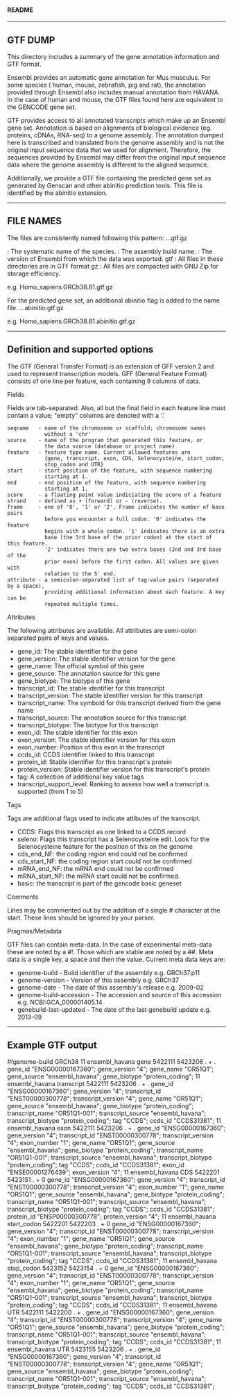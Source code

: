 #### README ####

--------
GTF DUMP
--------

This directory includes a summary of the gene annotation information and GTF format.

Ensembl provides an automatic gene annotation for Mus musculus.
For some species ( human, mouse, zebrafish, pig and rat), the annotation provided through Ensembl also includes manual annotation from HAVANA.
In the case of human and mouse, the GTF files found here are equivalent
to the GENCODE gene set.

GTF provides access to all annotated transcripts which make up an Ensembl gene set. Annotation is based on alignments of biological evidence (eg. proteins, cDNAs, RNA-seq) to a genome assembly.
The annotation dumped here is transcribed and translated from the genome assembly and is not the original input sequence data that we used for alignment. Therefore, the sequences provided by Ensembl 
may differ from the original input sequence data where the genome assembly is different to the aligned sequence. 

Additionally, we provide a GTF file containing the predicted gene set as generated by Genscan and other abinitio prediction tools.
This file is identified by the abinitio extension.

-----------
FILE NAMES
------------
The files are consistently named following this pattern: <species>.<assembly>.<version>.gtf.gz

<species>:       The systematic name of the species.
<assembly>:     The assembly build name.
<version>:       The version of Ensembl from which the data was exported.
gtf : All files in these directories are in GTF format
gz : All files are compacted with GNU Zip for storage efficiency.

e.g.
Homo_sapiens.GRCh38.81.gtf.gz

For the predicted gene set, an additional abinitio flag is added to the name file.
<species>.<assembly>.<version>.abinitio.gtf.gz

e.g.
Homo_sapiens.GRCh38.81.abinitio.gtf.gz

--------------------------------
Definition and supported options
--------------------------------

The GTF (General Transfer Format) is an extension of GFF version 2 
and used to represent transcription models. GFF (General Feature Format) 
consists of one line per feature, each containing 9 columns of data. 

Fields

Fields are tab-separated. Also, all but the final field in each 
feature line must contain a value; "empty" columns are denoted 
with a '.'

    seqname   - name of the chromosome or scaffold; chromosome names 
                without a 'chr' 
    source    - name of the program that generated this feature, or 
                the data source (database or project name)
    feature   - feature type name. Current allowed features are
                {gene, transcript, exon, CDS, Selenocysteine, start_codon,
                stop_codon and UTR}
    start     - start position of the feature, with sequence numbering 
                starting at 1.
    end       - end position of the feature, with sequence numbering 
                starting at 1.
    score     - a floating point value indiciating the score of a feature
    strand    - defined as + (forward) or - (reverse).
    frame     - one of '0', '1' or '2'. Frame indicates the number of base pairs
                before you encounter a full codon. '0' indicates the feature 
                begins with a whole codon. '1' indicates there is an extra
                base (the 3rd base of the prior codon) at the start of this feature.
                '2' indicates there are two extra bases (2nd and 3rd base of the 
                prior exon) before the first codon. All values are given with
                relation to the 5' end.
    attribute - a semicolon-separated list of tag-value pairs (separated by a space), 
                providing additional information about each feature. A key can be
                repeated multiple times.

Attributes

The following attributes are available. All attributes are semi-colon
separated pairs of keys and values.

- gene_id: The stable identifier for the gene
- gene_version: The stable identifier version for the gene
- gene_name: The official symbol of this gene
- gene_source: The annotation source for this gene
- gene_biotype: The biotype of this gene
- transcript_id: The stable identifier for this transcript
- transcript_version: The stable identifier version for this transcript
- transcript_name: The symbold for this transcript derived from the gene name
- transcript_source: The annotation source for this transcript
- transcript_biotype: The biotype for this transcript
- exon_id: The stable identifier for this exon
- exon_version: The stable identifier version for this exon
- exon_number: Position of this exon in the transcript
- ccds_id: CCDS identifier linked to this transcript
- protein_id: Stable identifier for this transcript's protein
- protein_version: Stable identifier version for this transcript's protein
- tag: A collection of additional key value tags
- transcript_support_level: Ranking to assess how well a transcript is supported (from 1 to 5)

Tags

Tags are additional flags used to indicate attibutes of the transcript.

- CCDS: Flags this transcript as one linked to a CCDS record
- seleno: Flags this transcript has a Selenocysteine edit. Look for the Selenocysteine
  feature for the position of this on the genome
- cds_end_NF: the coding region end could not be confirmed
- cds_start_NF: the coding region start could not be confirmed
- mRNA_end_NF: the mRNA end could not be confirmed
- mRNA_start_NF: the mRNA start could not be confirmed.
- basic: the transcript is part of the gencode basic geneset

Comments

Lines may be commented out by the addition of a single # character at the start. These
lines should be ignored by your parser.

Pragmas/Metadata

GTF files can contain meta-data. In the case of experimental meta-data these are 
noted by a #!. Those which are stable are noted by a ##. Meta data is a single key,
a space and then the value. Current meta data keys are:

* genome-build -  Build identifier of the assembly e.g. GRCh37.p11
* genome-version - Version of this assembly e.g. GRCh37
* genome-date - The date of this assembly's release e.g. 2009-02
* genome-build-accession - The accession and source of this accession e.g. NCBI:GCA_000001405.14
* genebuild-last-updated - The date of the last genebuild update e.g. 2013-09

------------------
Example GTF output
------------------

#!genome-build GRCh38
11      ensembl_havana  gene    5422111 5423206 .       +       .       gene_id "ENSG00000167360"; gene_version "4"; gene_name "OR51Q1"; gene_source "ensembl_havana"; gene_biotype "protein_coding";
11      ensembl_havana  transcript      5422111 5423206 .       +       .       gene_id "ENSG00000167360"; gene_version "4"; transcript_id "ENST00000300778"; transcript_version "4"; gene_name "OR51Q1"; gene_source "ensembl_havana"; gene_biotype "protein_coding"; transcript_name "OR51Q1-001"; transcript_source "ensembl_havana"; transcript_biotype "protein_coding"; tag "CCDS"; ccds_id "CCDS31381";
11      ensembl_havana  exon    5422111 5423206 .       +       .       gene_id "ENSG00000167360"; gene_version "4"; transcript_id "ENST00000300778"; transcript_version "4"; exon_number "1"; gene_name "OR51Q1"; gene_source "ensembl_havana"; gene_biotype "protein_coding"; transcript_name "OR51Q1-001"; transcript_source "ensembl_havana"; transcript_biotype "protein_coding"; tag "CCDS"; ccds_id "CCDS31381"; exon_id "ENSE00001276439"; exon_version "4";
11      ensembl_havana  CDS     5422201 5423151 .       +       0       gene_id "ENSG00000167360"; gene_version "4"; transcript_id "ENST00000300778"; transcript_version "4"; exon_number "1"; gene_name "OR51Q1"; gene_source "ensembl_havana"; gene_biotype "protein_coding"; transcript_name "OR51Q1-001"; transcript_source "ensembl_havana"; transcript_biotype "protein_coding"; tag "CCDS"; ccds_id "CCDS31381"; protein_id "ENSP00000300778"; protein_version "4";
11      ensembl_havana  start_codon     5422201 5422203 .       +       0       gene_id "ENSG00000167360"; gene_version "4"; transcript_id "ENST00000300778"; transcript_version "4"; exon_number "1"; gene_name "OR51Q1"; gene_source "ensembl_havana"; gene_biotype "protein_coding"; transcript_name "OR51Q1-001"; transcript_source "ensembl_havana"; transcript_biotype "protein_coding"; tag "CCDS"; ccds_id "CCDS31381";
11      ensembl_havana  stop_codon      5423152 5423154 .       +       0       gene_id "ENSG00000167360"; gene_version "4"; transcript_id "ENST00000300778"; transcript_version "4"; exon_number "1"; gene_name "OR51Q1"; gene_source "ensembl_havana"; gene_biotype "protein_coding"; transcript_name "OR51Q1-001"; transcript_source "ensembl_havana"; transcript_biotype "protein_coding"; tag "CCDS"; ccds_id "CCDS31381";
11      ensembl_havana  UTR     5422111 5422200 .       +       .       gene_id "ENSG00000167360"; gene_version "4"; transcript_id "ENST00000300778"; transcript_version "4"; gene_name "OR51Q1"; gene_source "ensembl_havana"; gene_biotype "protein_coding"; transcript_name "OR51Q1-001"; transcript_source "ensembl_havana"; transcript_biotype "protein_coding"; tag "CCDS"; ccds_id "CCDS31381";
11      ensembl_havana  UTR     5423155 5423206 .       +       .       gene_id "ENSG00000167360"; gene_version "4"; transcript_id "ENST00000300778"; transcript_version "4"; gene_name "OR51Q1"; gene_source "ensembl_havana"; gene_biotype "protein_coding"; transcript_name "OR51Q1-001"; transcript_source "ensembl_havana"; transcript_biotype "protein_coding"; tag "CCDS"; ccds_id "CCDS31381";